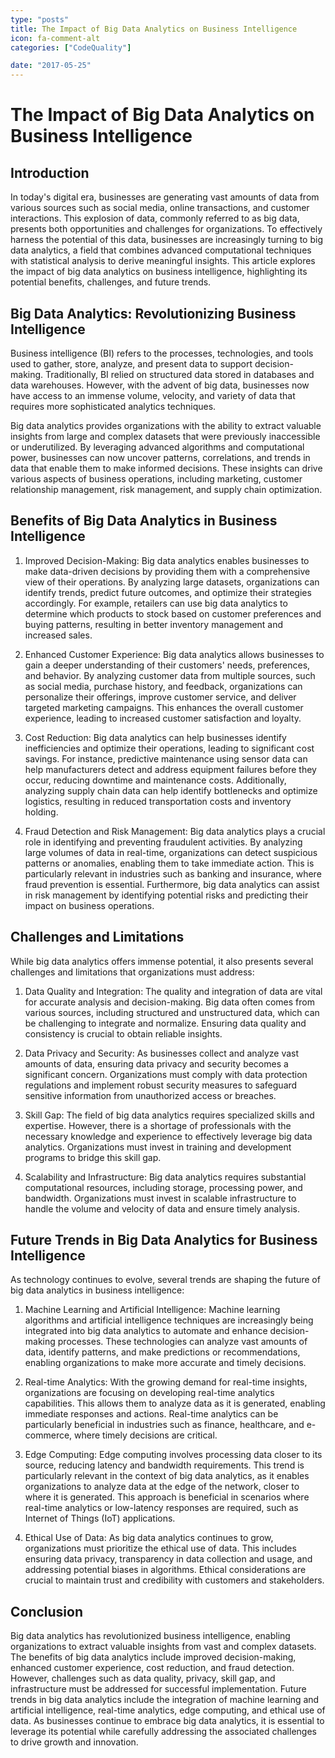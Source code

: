 ```yaml
---
type: "posts"
title: The Impact of Big Data Analytics on Business Intelligence
icon: fa-comment-alt
categories: ["CodeQuality"]

date: "2017-05-25"
---
```




# The Impact of Big Data Analytics on Business Intelligence

## Introduction

In today's digital era, businesses are generating vast amounts of data from various sources such as social media, online transactions, and customer interactions. This explosion of data, commonly referred to as big data, presents both opportunities and challenges for organizations. To effectively harness the potential of this data, businesses are increasingly turning to big data analytics, a field that combines advanced computational techniques with statistical analysis to derive meaningful insights. This article explores the impact of big data analytics on business intelligence, highlighting its potential benefits, challenges, and future trends.

## Big Data Analytics: Revolutionizing Business Intelligence

Business intelligence (BI) refers to the processes, technologies, and tools used to gather, store, analyze, and present data to support decision-making. Traditionally, BI relied on structured data stored in databases and data warehouses. However, with the advent of big data, businesses now have access to an immense volume, velocity, and variety of data that requires more sophisticated analytics techniques.

Big data analytics provides organizations with the ability to extract valuable insights from large and complex datasets that were previously inaccessible or underutilized. By leveraging advanced algorithms and computational power, businesses can now uncover patterns, correlations, and trends in data that enable them to make informed decisions. These insights can drive various aspects of business operations, including marketing, customer relationship management, risk management, and supply chain optimization.

## Benefits of Big Data Analytics in Business Intelligence

1. Improved Decision-Making: Big data analytics enables businesses to make data-driven decisions by providing them with a comprehensive view of their operations. By analyzing large datasets, organizations can identify trends, predict future outcomes, and optimize their strategies accordingly. For example, retailers can use big data analytics to determine which products to stock based on customer preferences and buying patterns, resulting in better inventory management and increased sales.

2. Enhanced Customer Experience: Big data analytics allows businesses to gain a deeper understanding of their customers' needs, preferences, and behavior. By analyzing customer data from multiple sources, such as social media, purchase history, and feedback, organizations can personalize their offerings, improve customer service, and deliver targeted marketing campaigns. This enhances the overall customer experience, leading to increased customer satisfaction and loyalty.

3. Cost Reduction: Big data analytics can help businesses identify inefficiencies and optimize their operations, leading to significant cost savings. For instance, predictive maintenance using sensor data can help manufacturers detect and address equipment failures before they occur, reducing downtime and maintenance costs. Additionally, analyzing supply chain data can help identify bottlenecks and optimize logistics, resulting in reduced transportation costs and inventory holding.

4. Fraud Detection and Risk Management: Big data analytics plays a crucial role in identifying and preventing fraudulent activities. By analyzing large volumes of data in real-time, organizations can detect suspicious patterns or anomalies, enabling them to take immediate action. This is particularly relevant in industries such as banking and insurance, where fraud prevention is essential. Furthermore, big data analytics can assist in risk management by identifying potential risks and predicting their impact on business operations.

## Challenges and Limitations

While big data analytics offers immense potential, it also presents several challenges and limitations that organizations must address:

1. Data Quality and Integration: The quality and integration of data are vital for accurate analysis and decision-making. Big data often comes from various sources, including structured and unstructured data, which can be challenging to integrate and normalize. Ensuring data quality and consistency is crucial to obtain reliable insights.

2. Data Privacy and Security: As businesses collect and analyze vast amounts of data, ensuring data privacy and security becomes a significant concern. Organizations must comply with data protection regulations and implement robust security measures to safeguard sensitive information from unauthorized access or breaches.

3. Skill Gap: The field of big data analytics requires specialized skills and expertise. However, there is a shortage of professionals with the necessary knowledge and experience to effectively leverage big data analytics. Organizations must invest in training and development programs to bridge this skill gap.

4. Scalability and Infrastructure: Big data analytics requires substantial computational resources, including storage, processing power, and bandwidth. Organizations must invest in scalable infrastructure to handle the volume and velocity of data and ensure timely analysis.

## Future Trends in Big Data Analytics for Business Intelligence

As technology continues to evolve, several trends are shaping the future of big data analytics in business intelligence:

1. Machine Learning and Artificial Intelligence: Machine learning algorithms and artificial intelligence techniques are increasingly being integrated into big data analytics to automate and enhance decision-making processes. These technologies can analyze vast amounts of data, identify patterns, and make predictions or recommendations, enabling organizations to make more accurate and timely decisions.

2. Real-time Analytics: With the growing demand for real-time insights, organizations are focusing on developing real-time analytics capabilities. This allows them to analyze data as it is generated, enabling immediate responses and actions. Real-time analytics can be particularly beneficial in industries such as finance, healthcare, and e-commerce, where timely decisions are critical.

3. Edge Computing: Edge computing involves processing data closer to its source, reducing latency and bandwidth requirements. This trend is particularly relevant in the context of big data analytics, as it enables organizations to analyze data at the edge of the network, closer to where it is generated. This approach is beneficial in scenarios where real-time analytics or low-latency responses are required, such as Internet of Things (IoT) applications.

4. Ethical Use of Data: As big data analytics continues to grow, organizations must prioritize the ethical use of data. This includes ensuring data privacy, transparency in data collection and usage, and addressing potential biases in algorithms. Ethical considerations are crucial to maintain trust and credibility with customers and stakeholders.

## Conclusion

Big data analytics has revolutionized business intelligence, enabling organizations to extract valuable insights from vast and complex datasets. The benefits of big data analytics include improved decision-making, enhanced customer experience, cost reduction, and fraud detection. However, challenges such as data quality, privacy, skill gap, and infrastructure must be addressed for successful implementation. Future trends in big data analytics include the integration of machine learning and artificial intelligence, real-time analytics, edge computing, and ethical use of data. As businesses continue to embrace big data analytics, it is essential to leverage its potential while carefully addressing the associated challenges to drive growth and innovation.